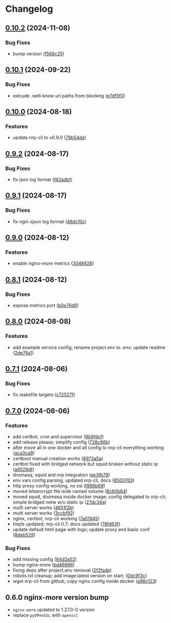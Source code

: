 # Changelog

## [0.10.2](https://github.com/oleksii-honchar/nginx-reverse-proxy/compare/v0.10.1...v0.10.2) (2024-11-08)


### Bug Fixes

* bump version ([f568c25](https://github.com/oleksii-honchar/nginx-reverse-proxy/commit/f568c257e961042701cfee0c2ba8d9d43a2dc7dc))

## [0.10.1](https://github.com/oleksii-honchar/nginx-reverse-proxy/compare/v0.10.0...v0.10.1) (2024-09-22)


### Bug Fixes

* exlcude .well-know url paths from blocking ([e7df5f0](https://github.com/oleksii-honchar/nginx-reverse-proxy/commit/e7df5f06e533e49e76d5d323187ac0694b250fc6))

## [0.10.0](https://github.com/oleksii-honchar/nginx-reverse-proxy/compare/v0.9.2...v0.10.0) (2024-08-18)


### Features

* update nrp-cli  to v0.9.0 ([79b54de](https://github.com/oleksii-honchar/nginx-reverse-proxy/commit/79b54de67176e9455820a90403f4d1567d87468f))

## [0.9.2](https://github.com/oleksii-honchar/nginx-reverse-proxy/compare/v0.9.1...v0.9.2) (2024-08-17)


### Bug Fixes

* fix json log format ([f42adbf](https://github.com/oleksii-honchar/nginx-reverse-proxy/commit/f42adbf3038f18fe2f1f38a1d88385e5ff5048c6))

## [0.9.1](https://github.com/oleksii-honchar/nginx-reverse-proxy/compare/v0.9.0...v0.9.1) (2024-08-17)


### Bug Fixes

* fix ngin xjson log format ([48dc10c](https://github.com/oleksii-honchar/nginx-reverse-proxy/commit/48dc10c1ede11c107fec8d5f7a313db4e891686e))

## [0.9.0](https://github.com/oleksii-honchar/nginx-reverse-proxy/compare/v0.8.1...v0.9.0) (2024-08-12)


### Features

* enable nginx-more metrics ([3048828](https://github.com/oleksii-honchar/nginx-reverse-proxy/commit/30488286fd3361c2d4647955dd7b3a87dade5b9e))

## [0.8.1](https://github.com/oleksii-honchar/nginx-reverse-proxy/compare/v0.8.0...v0.8.1) (2024-08-12)


### Bug Fixes

* expose metrics port ([b0e76d9](https://github.com/oleksii-honchar/nginx-reverse-proxy/commit/b0e76d9d3bd112d7e138d224d6f4c52029f14244))

## [0.8.0](https://github.com/oleksii-honchar/nginx-reverse-proxy/compare/v0.7.1...v0.8.0) (2024-08-08)


### Features

* add example service config; rename project.env to .env; update readme ([2de76a1](https://github.com/oleksii-honchar/nginx-reverse-proxy/commit/2de76a177829402c0a4302042af48df3e957a262))

## [0.7.1](https://github.com/oleksii-honchar/nginx-reverse-proxy/compare/v0.7.0...v0.7.1) (2024-08-06)


### Bug Fixes

* fix makefile targets ([c72527f](https://github.com/oleksii-honchar/nginx-reverse-proxy/commit/c72527fb6a7f78a22f373af860537b9feadc7c8b))

## [0.7.0](https://github.com/oleksii-honchar/nginx-reverse-proxy/compare/v0.6.0...v0.7.0) (2024-08-06)


### Features

* add certbot, cron  and supervisor ([9b9fdcf](https://github.com/oleksii-honchar/nginx-reverse-proxy/commit/9b9fdcfcce4b25741b019ca0743a67ae5014bc60))
* add release please; simplify config ([728c66b](https://github.com/oleksii-honchar/nginx-reverse-proxy/commit/728c66b7a090160ebc46b021bf2a7e9a35fa11ad))
* after move all in one docker and all config to nrp-cli everything working ([aca3ca9](https://github.com/oleksii-honchar/nginx-reverse-proxy/commit/aca3ca97bb442ad978d2e2a73570f54b2d10125c))
* certboot manual creation works ([8973a5a](https://github.com/oleksii-honchar/nginx-reverse-proxy/commit/8973a5a475df780157c7671008c6140dcce25cc9))
* certbot fixed with bridged network but squid broken without static ip ([a9529df](https://github.com/oleksii-honchar/nginx-reverse-proxy/commit/a9529df770fc1d2f55fc840782d1f3970bb48f94))
* dnsmasq, squid and nrp integration ([ee3fb79](https://github.com/oleksii-honchar/nginx-reverse-proxy/commit/ee3fb792fc10b09440ba101954939171fda34127))
* env vars config parsing, updated nrp-cli, docs ([8500763](https://github.com/oleksii-honchar/nginx-reverse-proxy/commit/850076333cf18fe5e33aea5c5aad83d3d2c739b2))
* http proxy config working, no ssl ([f886b69](https://github.com/oleksii-honchar/nginx-reverse-proxy/commit/f886b6913b22e5f336985c51a8e31f691cc698bb))
* moved letsencrypt file iside named volume ([8c60b64](https://github.com/oleksii-honchar/nginx-reverse-proxy/commit/8c60b64303335f567ab0a7f1bf06fe67a05c190f))
* moved squid, dnsmasq inside docker image; config delegated to nrp-cli; simple bridged netw w/o static ip ([27dc34a](https://github.com/oleksii-honchar/nginx-reverse-proxy/commit/27dc34a6fe4850f7e28836cd1a9cbb28c4a34d86))
* multi server works ([4651f2b](https://github.com/oleksii-honchar/nginx-reverse-proxy/commit/4651f2b9000d3cb42d2fcc6319a8df9636b1f432))
* multi server works ([3ccbf92](https://github.com/oleksii-honchar/nginx-reverse-proxy/commit/3ccbf9232c8a975e35fc9580e0fb344959b1c5b2))
* nginx, certbot, nrp-cli working ([7a01845](https://github.com/oleksii-honchar/nginx-reverse-proxy/commit/7a01845e86bff65f0612b1a24fb43f081f325b45))
* tmpls updated; nrp-cli 0.7; docs updated ([78fd63f](https://github.com/oleksii-honchar/nginx-reverse-proxy/commit/78fd63ff6f24e6855359e2d44d2a821d9f887b78))
* update default html page with logo; update proxy and basic conf ([8deb529](https://github.com/oleksii-honchar/nginx-reverse-proxy/commit/8deb5296afe0bec98d2efe098237bcb3c441d600))


### Bug Fixes

* add missing config ([64d2a52](https://github.com/oleksii-honchar/nginx-reverse-proxy/commit/64d2a52e300500732b2882f68927a617098fbc4b))
* bump nginx-more ([bd46866](https://github.com/oleksii-honchar/nginx-reverse-proxy/commit/bd468661d12e21d686316d7155ab5b0260a21bf6))
* fixing deps after project.env removal ([2f2fade](https://github.com/oleksii-honchar/nginx-reverse-proxy/commit/2f2fade039fbd72c94523d480372b42bb32853a4))
* robots.txt cleanup; add image:latest version on start; ([0dc9f3c](https://github.com/oleksii-honchar/nginx-reverse-proxy/commit/0dc9f3c23df9e7107b7d70db669dbe5bbcd4fe5a))
* wget nrp-cli from github, copy nginx config inside docker ([a96c123](https://github.com/oleksii-honchar/nginx-reverse-proxy/commit/a96c123c0fb31bd1cda3432e4ff6bc5d9b1cec91))

## 0.6.0 nginx-more version bump

- `nginx-more` updated to 1.27.0-0 version
- replace `pyOPenSSL` with `openssl`
